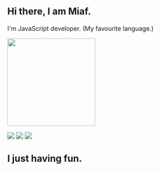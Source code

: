 <h2> Hi there, I am Miaf.</h2>
I'm JavaScript developer. (My favourite language.)

<span> 
<p>
  <img align="center" src="https://github-readme-stats.vercel.app/api?username=MiafJS&show_icons=true&theme=radical" width="%100" height="200px"
</p>
</span>
<p>
 <a href="https://discord.com/users/324886053884264449" target"blank_"><img src="https://img.shields.io/badge/Discord%20-7289DA.svg?&style=for-the-badge&logo=discord&logoColor=white"></a>
  <a href="https://www.github.com/MiafJs" target"blank_"><img src="https://img.shields.io/badge/GitHub%20-191717.svg?&style=for-the-badge&logo=github&logoColor=white"></a>
 <a href="https://www.instagram.com/thismiaf" target"blank_"><img src="https://img.shields.io/badge/INSTAGRAM%20-DC3175.svg?&style=for-the-badge&logo=instagram&logoColor=white"></a>
</p>
<h2> I just having fun. </h2>
